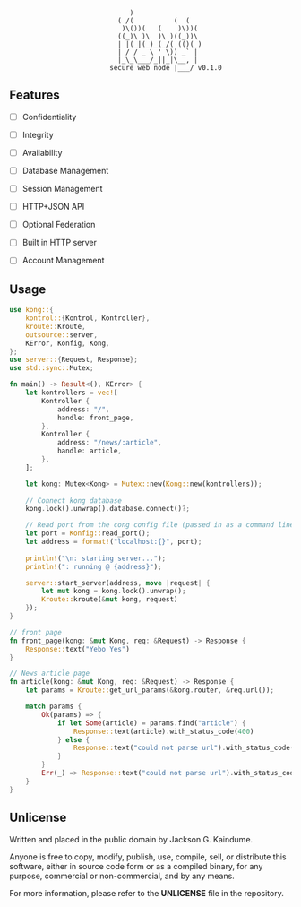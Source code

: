 ``` text
                              )                 
                           ( /(          (  (   
                            )\())(   (    )\))(  
                           ((_)\ )\  )\ )((_))\  
                           | |(_|(_)_(_/( (()(_) 
                           | / / _ \ ' \)) _` |  
                           |_\_\___/_||_|\__, |  
                         secure web node |___/ v0.1.0
```

## Features

- [ ] Confidentiality
- [ ] Integrity
- [ ] Availability
- [ ] Database Management
- [ ] Session Management
- [ ] HTTP+JSON API
- [ ] Optional Federation
- [ ] Built in HTTP server
- [ ] Account Management


## Usage

``` rust
use kong::{
    kontrol::{Kontrol, Kontroller},
    kroute::Kroute,
    outsource::server,
    KError, Konfig, Kong,
};
use server::{Request, Response};
use std::sync::Mutex;

fn main() -> Result<(), KError> {
    let kontrollers = vec![
        Kontroller {
            address: "/",
            handle: front_page,
        },
        Kontroller {
            address: "/news/:article",
            handle: article,
        },
    ];

    let kong: Mutex<Kong> = Mutex::new(Kong::new(kontrollers));
	
	// Connect kong database
    kong.lock().unwrap().database.connect()?;

	// Read port from the cong config file (passed in as a command line argument)
    let port = Konfig::read_port();
    let address = format!("localhost:{}", port);
	
	println!("\n: starting server...");
    println!(": running @ {address}");

    server::start_server(address, move |request| {
        let mut kong = kong.lock().unwrap();
        Kroute::kroute(&mut kong, request)
    });
}

// front page
fn front_page(kong: &mut Kong, req: &Request) -> Response {
    Response::text("Yebo Yes")
}

// News article page
fn article(kong: &mut Kong, req: &Request) -> Response {
    let params = Kroute::get_url_params(&kong.router, &req.url());

    match params {
        Ok(params) => {
            if let Some(article) = params.find("article") {
                Response::text(article).with_status_code(400)
            } else {
                Response::text("could not parse url").with_status_code(400)
            }
        }
        Err(_) => Response::text("could not parse url").with_status_code(400),
    }
}
```

## Unlicense

Written and placed in the public domain by Jackson G. Kaindume.

Anyone is free to copy, modify, publish, use, compile, sell, or
distribute this software, either in source code form or as a compiled
binary, for any purpose, commercial or non-commercial, and by any
means.

For more information, please refer to the __UNLICENSE__ file in the
repository.
